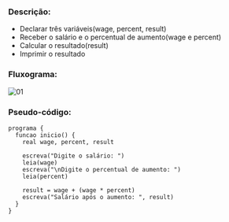 ### Descrição: 

- Declarar três variáveis(wage, percent, result)
- Receber o salário e o percentual de aumento(wage e percent)
- Calcular o resultado(result)
- Imprimir o resultado

### Fluxograma:

![01](https://user-images.githubusercontent.com/84058517/230493769-ca921869-9f65-4ba1-8777-70c765203c04.png)

### Pseudo-código:

```
programa {
  funcao inicio() {
    real wage, percent, result

    escreva("Digite o salário: ")
    leia(wage)
    escreva("\nDigite o percentual de aumento: ")
    leia(percent)

    result = wage + (wage * percent)
    escreva("Salário após o aumento: ", result)
  }
}

```

